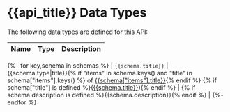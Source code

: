 # {{api_title}} Data Types

The following data types are defined for this API:

| Name | Type | Description |
|------|------|-------------|
{%- for key,schema in schemas %}
| `{{schema.title}}` | {{schema.type|title}}{% if "items" in schema.keys() and "title" in schema["items"].keys() %} of [{{schema["items"].title}}]({{type_link(schema["items"].title)}}){% endif %} {% if schema["title"] is defined %}([{{schema.title}}]({{type_link(schema.title)}})){% endif %} | {% if schema.description is defined %}{{schema.description}}{% endif %} |
{%- endfor %}
